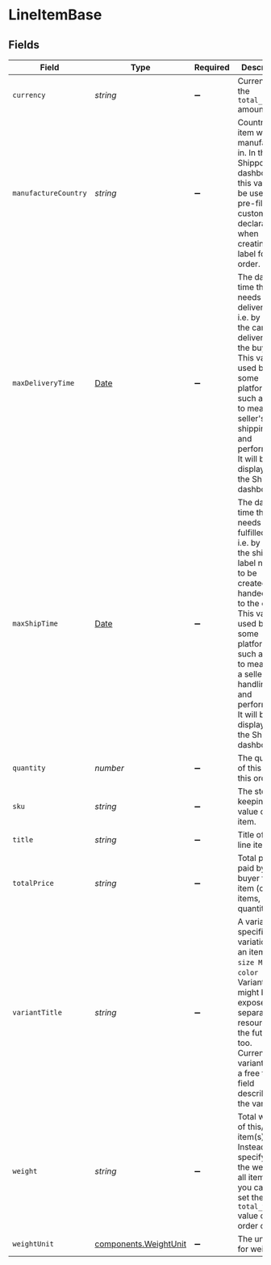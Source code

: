 # LineItemBase


## Fields

| Field                                                                                                                                                                                                                                                                                            | Type                                                                                                                                                                                                                                                                                             | Required                                                                                                                                                                                                                                                                                         | Description                                                                                                                                                                                                                                                                                      | Example                                                                                                                                                                                                                                                                                          |
| ------------------------------------------------------------------------------------------------------------------------------------------------------------------------------------------------------------------------------------------------------------------------------------------------ | ------------------------------------------------------------------------------------------------------------------------------------------------------------------------------------------------------------------------------------------------------------------------------------------------ | ------------------------------------------------------------------------------------------------------------------------------------------------------------------------------------------------------------------------------------------------------------------------------------------------ | ------------------------------------------------------------------------------------------------------------------------------------------------------------------------------------------------------------------------------------------------------------------------------------------------ | ------------------------------------------------------------------------------------------------------------------------------------------------------------------------------------------------------------------------------------------------------------------------------------------------ |
| `currency`                                                                                                                                                                                                                                                                                       | *string*                                                                                                                                                                                                                                                                                         | :heavy_minus_sign:                                                                                                                                                                                                                                                                               | Currency of the <code>total_price</code> amount.                                                                                                                                                                                                                                                 | USD                                                                                                                                                                                                                                                                                              |
| `manufactureCountry`                                                                                                                                                                                                                                                                             | *string*                                                                                                                                                                                                                                                                                         | :heavy_minus_sign:                                                                                                                                                                                                                                                                               | Country the item was manufactured in. In the Shippo dashboard, this value will be used ot pre-fill the customs declaration when creating a label for this order.                                                                                                                                 | US                                                                                                                                                                                                                                                                                               |
| `maxDeliveryTime`                                                                                                                                                                                                                                                                                | [Date](https://developer.mozilla.org/en-US/docs/Web/JavaScript/Reference/Global_Objects/Date)                                                                                                                                                                                                    | :heavy_minus_sign:                                                                                                                                                                                                                                                                               | The date and time this item needs to be delivered by, i.e. by when the carrier delivers it to the buyer. <br/>This value is used by some platforms such as eBay to measure a seller's shipping time and performance. <br/>It will be displayed in the Shippo dashboard.                          | 2016-07-23T00:00:00Z                                                                                                                                                                                                                                                                             |
| `maxShipTime`                                                                                                                                                                                                                                                                                    | [Date](https://developer.mozilla.org/en-US/docs/Web/JavaScript/Reference/Global_Objects/Date)                                                                                                                                                                                                    | :heavy_minus_sign:                                                                                                                                                                                                                                                                               | The date and time this item needs to be fulfilled by, i.e. by when the shipping label needs to be <br/>created and handed over to the carrier. This value is used by some platforms such as eBay to measure <br/>a seller's handling time and performance. It will be displayed in the Shippo dashboard. | 2016-07-23T00:00:00Z                                                                                                                                                                                                                                                                             |
| `quantity`                                                                                                                                                                                                                                                                                       | *number*                                                                                                                                                                                                                                                                                         | :heavy_minus_sign:                                                                                                                                                                                                                                                                               | The quantity of this item in this order.                                                                                                                                                                                                                                                         | 20                                                                                                                                                                                                                                                                                               |
| `sku`                                                                                                                                                                                                                                                                                            | *string*                                                                                                                                                                                                                                                                                         | :heavy_minus_sign:                                                                                                                                                                                                                                                                               | The stock keeping unit value of this item.                                                                                                                                                                                                                                                       | HM-123                                                                                                                                                                                                                                                                                           |
| `title`                                                                                                                                                                                                                                                                                          | *string*                                                                                                                                                                                                                                                                                         | :heavy_minus_sign:                                                                                                                                                                                                                                                                               | Title of the line item.                                                                                                                                                                                                                                                                          | Hippo Magazines                                                                                                                                                                                                                                                                                  |
| `totalPrice`                                                                                                                                                                                                                                                                                     | *string*                                                                                                                                                                                                                                                                                         | :heavy_minus_sign:                                                                                                                                                                                                                                                                               | Total price paid by the buyer for this item (or these items, if quantity > 1).                                                                                                                                                                                                                   | 12.1                                                                                                                                                                                                                                                                                             |
| `variantTitle`                                                                                                                                                                                                                                                                                   | *string*                                                                                                                                                                                                                                                                                         | :heavy_minus_sign:                                                                                                                                                                                                                                                                               | A variant is a specific variation of an item (e.g. `size M` or `color blue`). <br/>Variants might be exposed as a separate resource in the future too. <br/>Currently the variant title is a free text field describing the variant.                                                             | June Edition                                                                                                                                                                                                                                                                                     |
| `weight`                                                                                                                                                                                                                                                                                         | *string*                                                                                                                                                                                                                                                                                         | :heavy_minus_sign:                                                                                                                                                                                                                                                                               | Total weight of this/these item(s). Instead of specifying the weight of all items, <br/>you can also set the <code>total_weight</code> value of the order object.                                                                                                                                | 0.4                                                                                                                                                                                                                                                                                              |
| `weightUnit`                                                                                                                                                                                                                                                                                     | [components.WeightUnit](../../models/components/weightunit.md)                                                                                                                                                                                                                                   | :heavy_minus_sign:                                                                                                                                                                                                                                                                               | The unit used for weight.                                                                                                                                                                                                                                                                        | lb                                                                                                                                                                                                                                                                                               |